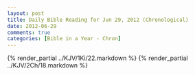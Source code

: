 ```yaml
---
layout: post
title: Daily Bible Reading for Jun 29, 2012 (Chronological)
date: 2012-06-29
comments: true
categories: [Bible in a Year - Chron]
---
```

{% render_partial ../KJV/1Ki/22.markdown %}
{% render_partial ../KJV/2Ch/18.markdown %}
